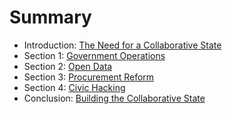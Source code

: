 # Summary

* Introduction: [The Need for a Collaborative State](README.md)
* Section 1:    [Government Operations](government_operations.md)
* Section 2:    [Open Data](open_data.md)
* Section 3:    [Procurement Reform](procurement_reform.md)
* Section 4:    [Civic Hacking](civic_hacking.md)
* Conclusion:   [Building the Collaborative State](the-collaborative-state.md)

